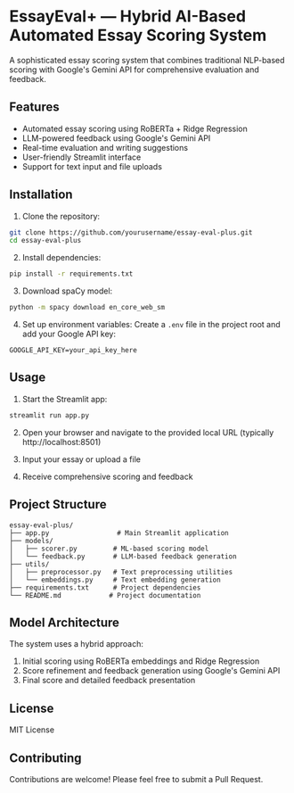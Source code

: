 # EssayEval+ — Hybrid AI-Based Automated Essay Scoring System

A sophisticated essay scoring system that combines traditional NLP-based scoring with Google's Gemini API for comprehensive evaluation and feedback.

## Features

- Automated essay scoring using RoBERTa + Ridge Regression
- LLM-powered feedback using Google's Gemini API
- Real-time evaluation and writing suggestions
- User-friendly Streamlit interface
- Support for text input and file uploads

## Installation

1. Clone the repository:
```bash
git clone https://github.com/yourusername/essay-eval-plus.git
cd essay-eval-plus
```

2. Install dependencies:
```bash
pip install -r requirements.txt
```

3. Download spaCy model:
```bash
python -m spacy download en_core_web_sm
```

4. Set up environment variables:
Create a `.env` file in the project root and add your Google API key:
```
GOOGLE_API_KEY=your_api_key_here
```

## Usage

1. Start the Streamlit app:
```bash
streamlit run app.py
```

2. Open your browser and navigate to the provided local URL (typically http://localhost:8501)

3. Input your essay or upload a file

4. Receive comprehensive scoring and feedback

## Project Structure

```
essay-eval-plus/
├── app.py                 # Main Streamlit application
├── models/
│   ├── scorer.py         # ML-based scoring model
│   └── feedback.py       # LLM-based feedback generation
├── utils/
│   ├── preprocessor.py   # Text preprocessing utilities
│   └── embeddings.py     # Text embedding generation
├── requirements.txt      # Project dependencies
└── README.md            # Project documentation
```

## Model Architecture

The system uses a hybrid approach:
1. Initial scoring using RoBERTa embeddings and Ridge Regression
2. Score refinement and feedback generation using Google's Gemini API
3. Final score and detailed feedback presentation

## License

MIT License

## Contributing

Contributions are welcome! Please feel free to submit a Pull Request. 